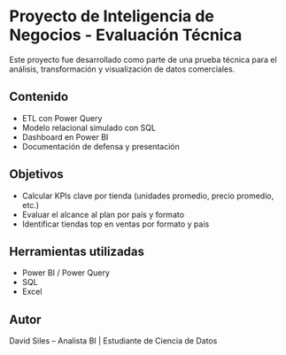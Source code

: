 # Proyecto de Inteligencia de Negocios - Evaluación Técnica

Este proyecto fue desarrollado como parte de una prueba técnica para el análisis, transformación y visualización de datos comerciales.

## Contenido
- ETL con Power Query
- Modelo relacional simulado con SQL
- Dashboard en Power BI
- Documentación de defensa y presentación

## Objetivos
- Calcular KPIs clave por tienda (unidades promedio, precio promedio, etc.)
- Evaluar el alcance al plan por país y formato
- Identificar tiendas top en ventas por formato y país

## Herramientas utilizadas
- Power BI / Power Query
- SQL
- Excel

## Autor
David Siles – Analista BI | Estudiante de Ciencia de Datos
